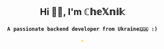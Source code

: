 <h2 align="center">Hi 👋🏻, I'm ℂ𝕙𝕖𝕏𝕟𝕚𝕜</h1>

<h4 align="center"><code>A passionate backend developer from Ukraine🇺🇦 :)</code></h4>


<p align="center">
    <img alt="" style="border-radius: 20px; border: 2px gold solid" src="https://streak-stats.demolab.com?user=CheXnik&theme=gruvbox&hide_border=true&border_radius=20">
</p>

<p align="center">
    <img alt="" src="https://metrics.lecoq.io/CheXnik">
</p>
